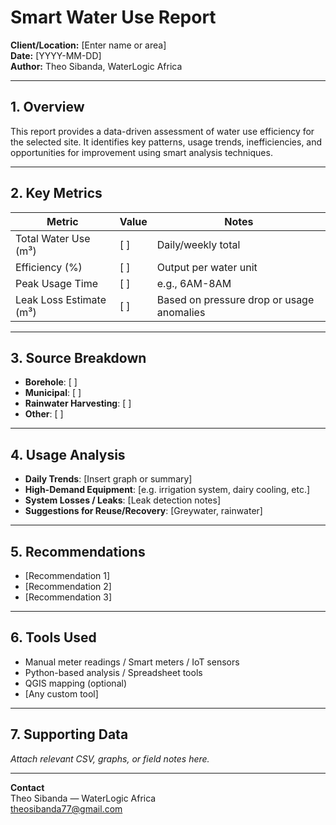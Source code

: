 
# Smart Water Use Report

**Client/Location:** [Enter name or area]  
**Date:** [YYYY-MM-DD]  
**Author:** Theo Sibanda, WaterLogic Africa

---

## 1. Overview

This report provides a data-driven assessment of water use efficiency for the selected site. It identifies key patterns, usage trends, inefficiencies, and opportunities for improvement using smart analysis techniques.

---

## 2. Key Metrics

| Metric | Value | Notes |
|--------|-------|-------|
| Total Water Use (m³) | [ ] | Daily/weekly total |
| Efficiency (%) | [ ] | Output per water unit |
| Peak Usage Time | [ ] | e.g., 6AM-8AM |
| Leak Loss Estimate (m³) | [ ] | Based on pressure drop or usage anomalies |

---

## 3. Source Breakdown

- **Borehole**: [ ]  
- **Municipal**: [ ]  
- **Rainwater Harvesting**: [ ]  
- **Other**: [ ]

---

## 4. Usage Analysis

- **Daily Trends**: [Insert graph or summary]  
- **High-Demand Equipment**: [e.g. irrigation system, dairy cooling, etc.]  
- **System Losses / Leaks**: [Leak detection notes]  
- **Suggestions for Reuse/Recovery**: [Greywater, rainwater]

---

## 5. Recommendations

- [Recommendation 1]
- [Recommendation 2]
- [Recommendation 3]

---

## 6. Tools Used

- Manual meter readings / Smart meters / IoT sensors  
- Python-based analysis / Spreadsheet tools  
- QGIS mapping (optional)  
- [Any custom tool]

---

## 7. Supporting Data

_Attach relevant CSV, graphs, or field notes here._

---

**Contact**  
Theo Sibanda — WaterLogic Africa  
theosibanda77@gmail.com  
